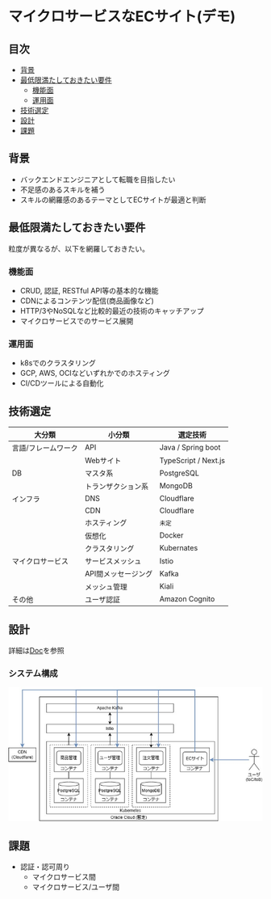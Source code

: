 # マイクロサービスなECサイト(デモ)
## 目次
- [背景](#背景)
- [最低限満たしておきたい要件](#最低限満たしておきたい要件)
  - [機能面](#機能面)
  - [運用面](#運用面)
- [技術選定](#技術選定)
- [設計](#設計)
- [課題](#課題)

## 背景
- バックエンドエンジニアとして転職を目指したい
- 不足感のあるスキルを補う
- スキルの網羅感のあるテーマとしてECサイトが最適と判断

## 最低限満たしておきたい要件
粒度が異なるが、以下を網羅しておきたい。

### 機能面
- CRUD, 認証, RESTful API等の基本的な機能
- CDNによるコンテンツ配信(商品画像など)
- HTTP/3やNoSQLなど比較的最近の技術のキャッチアップ
- マイクロサービスでのサービス展開

### 運用面
- k8sでのクラスタリング
- GCP, AWS, OCIなどいずれかでのホスティング
- CI/CDツールによる自動化

## 技術選定
| 大分類        | 小分類         | 選定技術                 |
|------------|-------------|----------------------|
| 言語/フレームワーク | API         | Java / Spring boot   |
|            | Webサイト      | TypeScript / Next.js |
| DB         | マスタ系        | PostgreSQL           |
|            | トランザクション系   | MongoDB              |
| インフラ       | DNS         | Cloudflare           |
|            | CDN         | Cloudflare           |
|            | ホスティング      | ```未定```             |
|            | 仮想化         | Docker               |
|            | クラスタリング     | Kubernates           |
| マイクロサービス   | サービスメッシュ    | Istio                |
|            | API間メッセージング | Kafka                |
|            | メッシュ管理      | Kiali                |
| その他        | ユーザ認証       | Amazon Cognito       |


## 設計
詳細は[Doc](./doc/index.md)を参照
### システム構成
![システム構成図](./doc/basic_design/img/SystemDiagram.jpg)

## 課題
- 認証・認可周り
  - マイクロサービス間
  - マイクロサービス/ユーザ間